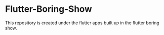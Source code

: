 # Flutter-Boring-Show
This repository is created under the flutter apps built up in the flutter boring show.
